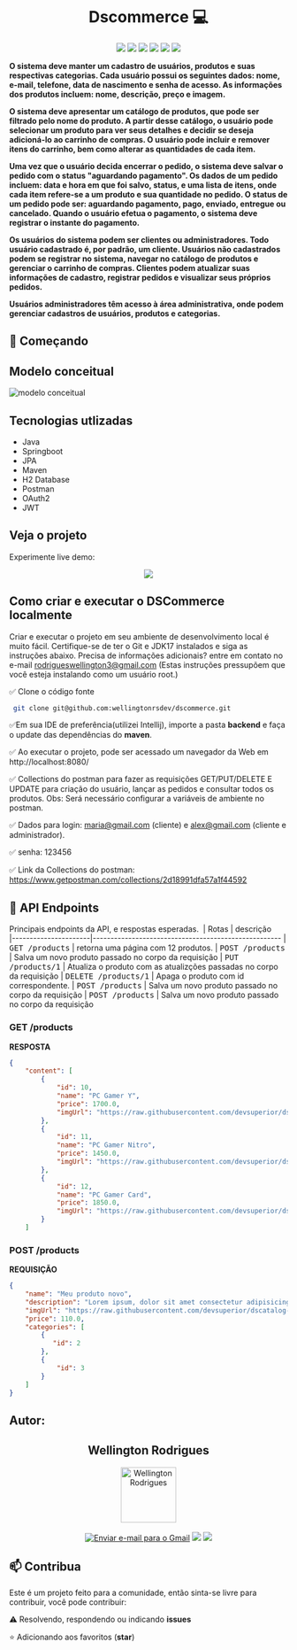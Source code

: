 
<h1 align="center" style="font-weight: bold;">Dscommerce 💻</h1>

<p align='center'> 
    <img src="https://img.shields.io/badge/Spring_Boot  V2.7.3-F2F4F9?style=for-the-badge&logo=spring-boot"/>
    <img src="https://img.shields.io/badge/Java-ED8B00?style=for-the-badge&logo=java&logoColor=white"/>  
    <img src="https://img.shields.io/badge/JWT-F2F4F9?style=for-the-badge&logo=JSON%20web%20tokens&logoColor=black"/>
    <img src="https://img.shields.io/badge/PostgreSQL-316192?style=for-the-badge&logo=postgresql&logoColor=white"/>
   <img src="https://img.shields.io/badge/Spring_Security-6DB33F?style=for-the-badge&logo=Spring-Security&logoColor=white"/>
  <img src="https://img.shields.io/badge/Hibernate-59666C?style=for-the-badge&logo=Hibernate&logoColor=white"/>
</p> 


<p >
  <b>  
       O sistema deve manter um cadastro de usuários, produtos e suas respectivas categorias. Cada usuário possui os seguintes dados: nome, e-mail, telefone, data de nascimento e senha de acesso. As informações dos produtos incluem: nome, descrição, preço e imagem.

O sistema deve apresentar um catálogo de produtos, que pode ser filtrado pelo nome do produto. A partir desse catálogo, o usuário pode selecionar um produto para ver seus detalhes e decidir se deseja adicioná-lo ao carrinho de compras. O usuário pode incluir e remover itens do carrinho, bem como alterar as quantidades de cada item.

Uma vez que o usuário decida encerrar o pedido, o sistema deve salvar o pedido com o status "aguardando pagamento". Os dados de um pedido incluem: data e hora em que foi salvo, status, e uma lista de itens, onde cada item refere-se a um produto e sua quantidade no pedido. O status de um pedido pode ser: aguardando pagamento, pago, enviado, entregue ou cancelado. Quando o usuário efetua o pagamento, o sistema deve registrar o instante do pagamento.

Os usuários do sistema podem ser clientes ou administradores. Todo usuário cadastrado é, por padrão, um cliente. Usuários não cadastrados podem se registrar no sistema, navegar no catálogo de produtos e gerenciar o carrinho de compras. Clientes podem atualizar suas informações de cadastro, registrar pedidos e visualizar seus próprios pedidos.

Usuários administradores têm acesso à área administrativa, onde podem gerenciar cadastros de usuários, produtos e categorias.
  </b>
</p>

<h2 id="started">🚀 Começando</h2>

<h2>Modelo conceitual</h2>


![modelo conceitual](https://github.com/user-attachments/assets/624cb75d-01b0-419b-af6c-ad2115aa34bd)


<h2>Tecnologias utlizadas</h2>

- Java
- Springboot
- JPA
- Maven
- H2 Database
- Postman
- OAuth2
- JWT



<h2>Veja o projeto</h2>

Experimente live demo:

<p align='center'> <img src="https://i.imgur.com/r7Giga8.gif"/></p>

<h2>Como criar e executar o DSCommerce localmente</h2>

Criar e executar o projeto em seu ambiente de desenvolvimento local é muito fácil. Certifique-se de ter o Git e JDK17 instalados e siga as instruções abaixo. Precisa de informações adicionais? entre em contato no e-mail rodrigueswellington3@gmail.com 
(Estas instruções pressupõem que você esteja instalando como um usuário root.)

✅ Clone o código fonte

   ```bash
    git clone git@github.com:wellingtonrsdev/dscommerce.git
   ```

✅Em sua IDE de preferência(utilizei Intellij), importe a pasta **backend** e faça o update das dependências do **maven**.

✅ Ao executar o projeto, pode ser acessado um navegador da Web em http://localhost:8080/

✅ Collections do postman para fazer as requisições GET/PUT/DELETE E UPDATE para criação do usuário, lançar as pedidos e consultar todos os produtos. Obs: Será necessário configurar a variáveis de ambiente no postman.  

✅ Dados para login: maria@gmail.com (cliente) e alex@gmail.com (cliente e administrador).  

✅ senha: 123456
 
✅ Link da Collections do postman: https://www.getpostman.com/collections/2d18991dfa57a1f44592


<h2 id="routes">📍 API Endpoints</h2>

Principais endpoints da API, e respostas esperadas.
​
| Rotas               | descrição                                          
|----------------------|-----------------------------------------------------
| <kbd>GET /products</kbd>     | retorna uma página com 12 produtos.
| <kbd>POST /products</kbd>     | Salva um novo produto passado no corpo da requisição
| <kbd>PUT /products/1</kbd>     | Atualiza o produto com as atualizções passadas no corpo da requisição
| <kbd>DELETE /products/1</kbd>     | Apaga o produto com id correspondente.
| <kbd>POST /products</kbd>     | Salva um novo produto passado no corpo da requisição
| <kbd>POST /products</kbd>     | Salva um novo produto passado no corpo da requisição


<h3 id="get-auth-detail">GET  /products</h3>

**RESPOSTA**
```json
{
    "content": [
        {
            "id": 10,
            "name": "PC Gamer Y",
            "price": 1700.0,
            "imgUrl": "https://raw.githubusercontent.com/devsuperior/dscatalog-resources/master/backend/img/10-big.jpg"
        },
        {
            "id": 11,
            "name": "PC Gamer Nitro",
            "price": 1450.0,
            "imgUrl": "https://raw.githubusercontent.com/devsuperior/dscatalog-resources/master/backend/img/11-big.jpg"
        },
        {
            "id": 12,
            "name": "PC Gamer Card",
            "price": 1850.0,
            "imgUrl": "https://raw.githubusercontent.com/devsuperior/dscatalog-resources/master/backend/img/12-big.jpg"
        }
    ]
```

<h3 id="post-auth-detail">POST /products</h3>

**REQUISIÇÃO**
```json
{
    "name": "Meu produto novo",
    "description": "Lorem ipsum, dolor sit amet consectetur adipisicing elit. Qui ad, adipisci illum ipsam velit et odit eaque reprehenderit ex maxime delectus dolore labore, quisquam quae tempora natus esse aliquam veniam doloremque quam minima culpa alias maiores commodi. Perferendis enim",
    "imgUrl": "https://raw.githubusercontent.com/devsuperior/dscatalog-resources/master/backend/img/1-big.jpg",
    "price": 110.0,
    "categories": [
        {
           "id": 2 
        },
        {
            "id": 3
        }
    ]
}

```


## Autor:

  <div align="center">
   <h2>Wellington Rodrigues</h2>
      <img src="https://avatars.githubusercontent.com/u/99605930?v=4" width="100px;" alt="Wellington Rodrigues">
   </div>
   </br>

   <div align="center">
   <a href="mailto:rodrigueswellington3@gmail.com"><img src="https://img.shields.io/badge/-Gmail-%23333?style=for-the-badge&logo=gmail&logoColor=white" alt="Enviar e-mail para o Gmail"></a>
  <a href="https://www.linkedin.com/in/wellington-rodrigues-rsdev" target="_blank"><img src="https://img.shields.io/badge/-LinkedIn-%230077B5?style=for-the-badge&logo=linkedin&logoColor=white" target="_blank"></a>
  <a href="https://www.dio.me/users/rodrigueswellington3" target="_blank"><img src="https://img.shields.io/badge/-Meu perfil na dio-%230077B5?style=for-the-badge&logo=dio&logoColor=white" target="_blank"></a>
</div>

<h2 id="contribute">📫 Contribua</h2>

Este é um projeto feito para a comunidade, então sinta-se livre para contribuir, você pode contribuir:
 
⚠️ Resolvendo, respondendo ou indicando **issues**

⭐ Adicionando aos favoritos (**star**) 

